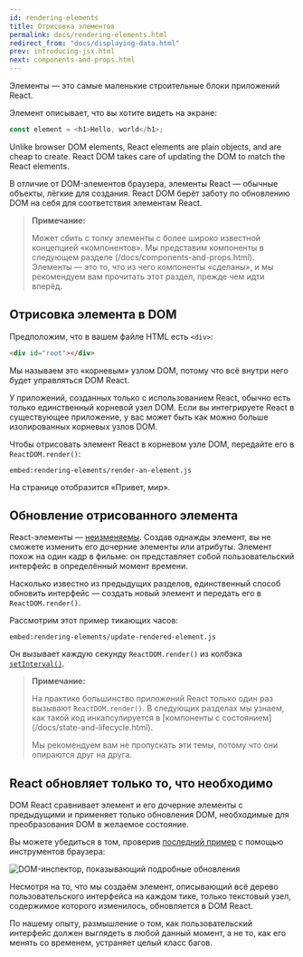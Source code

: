 ```yaml
---
id: rendering-elements
title: Отрисовка элементов
permalink: docs/rendering-elements.html
redirect_from: "docs/displaying-data.html"
prev: introducing-jsx.html
next: components-and-props.html
---
```


Элементы — это самые маленькие строительные блоки приложений React.

Элемент описывает, что вы хотите видеть на экране:

```js
const element = <h1>Hello, world</h1>;
```

Unlike browser DOM elements, React elements are plain objects, and are cheap to create. React DOM takes care of updating the DOM to match the React elements.

В отличие от DOM-элементов браузера, элементы React — обычные объекты, лёгкие для создания. React DOM берёт заботу по обновлению DOM на себя для соответствия элементам React.

> **Примечание:**
>
> Может сбить с толку элементы с более широко известной концепцией «компонентов». Мы представим компоненты в следующем разделе (/docs/components-and-props.html). Элементы — это то, что из чего компоненты «сделаны», и мы рекомендуем вам прочитать этот раздел, прежде чем идти вперёд.

## Отрисовка элемента в DOM

Предположим, что в вашем файле HTML есть `<div>`:

```html
<div id="root"></div>
```

Мы называем это «корневым» узлом DOM, потому что всё внутри него будет управляться DOM React.

У приложений, созданных только с использованием React, обычно есть только единственный корневой узел DOM. Если вы интегрируете React в существующее приложение, у вас может быть как можно больше изолированных корневых узлов DOM.

Чтобы отрисовать элемент React в корневом узле DOM, передайте его в `ReactDOM.render()`:

`embed:rendering-elements/render-an-element.js`

[](codepen://rendering-elements/render-an-element)

На странице отобразится «Привет, мир».

## Обновление отрисованного элемента

React-элементы — [неизменяемы](https://ru.wikipedia.org/wiki/%D0%9D%D0%B5%D0%B8%D0%B7%D0%BC%D0%B5%D0%BD%D1%8F%D0%B5%D0%BC%D1%8B%D0%B9_%D0%BE%D0%B1%D1%8A%D0%B5%D0%BA%D1%82). Создав однажды элемент, вы не сможете изменить его дочерние элементы или атрибуты. Элемент похож на один кадр в фильме: он представляет собой пользовательский интерфейс в определённый момент времени.

Насколько известно из предыдущих разделов, единственный способ обновить интерфейс — создать новый элемент и передать его в `ReactDOM.render()`.

Рассмотрим этот пример тикающих часов:

`embed:rendering-elements/update-rendered-element.js`

[](codepen://rendering-elements/update-rendered-element)

Он вызывает каждую секунду `ReactDOM.render()` из колбэка [`setInterval()`](https://developer.mozilla.org/ru/docs/Web/API/WindowTimers/setInterval).

> **Примечание:**
>
> На практике большинство приложений React только один раз вызывают `ReactDOM.render()`. В следующих разделах мы узнаем, как такой код инкапсулируется в [компоненты с состоянием] (/docs/state-and-lifecycle.html).
>
> Мы рекомендуем вам не пропускать эти темы, потому что они опираются друг на друга.

## React обновляет только то, что необходимо

DOM React сравнивает элемент и его дочерние элементы с предыдущими и применяет только обновления DOM, необходимые для преобразования DOM в желаемое состояние.

Вы можете убедиться в том, проверив [последний пример](codepen://render-elements/update-rendered-element) с помощью инструментов браузера:

![DOM-инспектор, показывающий подробные обновления](../images/docs/granular-dom-updates.gif)

Несмотря на то, что мы создаём элемент, описывающий всё дерево пользовательского интерфейса на каждом тике, только текстовый узел, содержимое которого изменилось, обновляется в DOM React.

По нашему опыту, размышление о том, как пользовательский интерфейс должен выглядеть в любой данный момент, а не то, как его менять со временем, устраняет целый класс багов.
